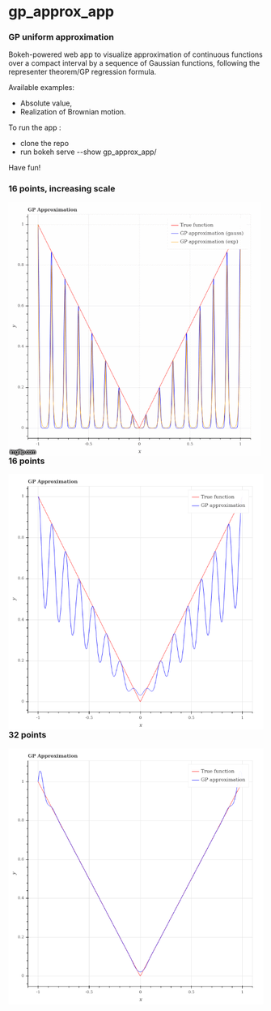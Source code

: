 # gp_approx_app

### GP uniform approximation

Bokeh-powered web app to visualize approximation of continuous functions over a compact interval by a sequence of Gaussian functions, following the representer theorem/GP regression formula.

Available examples:
* Absolute value,
* Realization of Brownian motion.

To run the app :
* clone the repo
* run bokeh serve --show gp_approx_app/

Have fun!


### 16 points, increasing scale

<img src="./scale_increase.gif"
     alt="1e-3 noise, 16 points, scale increase"
     style="float: left; margin-right: 10px;" />
     
### 16 points

<img src="./spiky_approx.png"
     alt="1e-3 noise, 1e-1.4 scale, 16 points, Gaussian kernel"
     style="float: left; margin-right: 10px;" />
     

### 32 points

<img src="./smooth_approx.png"
     alt="1e-3 noise, 1e-1.4 scale, 32 points, Gaussian kernel"
     style="float: left; margin-right: 10px;" />

